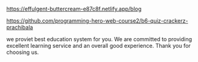 <!-- LIve site LInk -->

https://effulgent-buttercream-e87c8f.netlify.app/blog

<!-- Private repo link -->

https://github.com/programming-hero-web-course2/b6-quiz-crackerz-prachibala

<!-- Why you choose us -->

we proviet best education system for you. We are committed to providing excellent learning service and an overall good experience. Thank you for choosing us.
